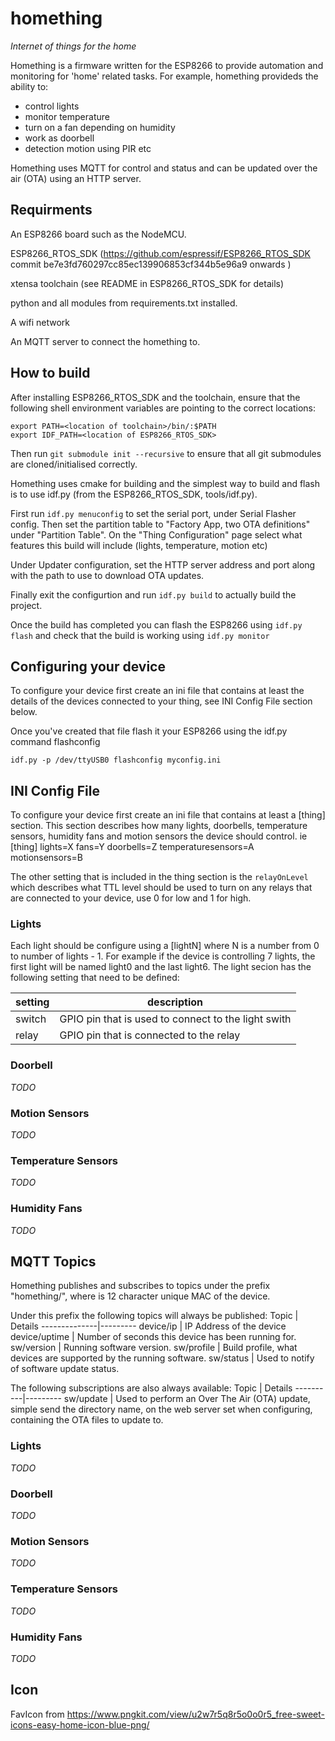 # homething 
*Internet of things for the home*

Homething is a firmware written for the ESP8266 to provide automation and monitoring for 'home' related tasks.
For example, homething provideds the ability to:
* control lights
* monitor temperature
* turn on a fan depending on humidity
* work as doorbell
* detection motion using PIR etc

Homething uses MQTT for control and status and can be updated over the air (OTA) using an HTTP server.

## Requirments
An ESP8266 board such as the NodeMCU.

ESP8266_RTOS_SDK (https://github.com/espressif/ESP8266_RTOS_SDK commit be7e3fd760297cc85ec139906853cf344b5e96a9 onwards )

xtensa toolchain (see README in ESP8266_RTOS_SDK for details)

python and all modules from requirements.txt installed.

A wifi network

An MQTT server to connect the homething to.

## How to build
After installing ESP8266_RTOS_SDK and the toolchain, ensure that the following shell environment variables are pointing to the correct locations:

    export PATH=<location of toolchain>/bin/:$PATH
    export IDF_PATH=<location of ESP8266_RTOS_SDK>

Then run `git submodule init --recursive` to ensure that all git submodules are cloned/initialised correctly.

Homething uses cmake for building and the simplest way to build and flash is to use idf.py (from the ESP8266_RTOS_SDK, tools/idf.py).

First run `idf.py menuconfig` to set the serial port, under Serial Flasher config. 
Then set the partition table to "Factory App, two OTA definitions" under "Partition Table".
On the "Thing Configuration" page select what features this build will include (lights, temperature, motion etc)

Under Updater configuration, set the HTTP server address and port along with the path to use to download OTA updates.

Finally exit the configurtion and run `idf.py build` to actually build the project.

Once the build has completed you can flash the ESP8266 using `idf.py flash` and check that the build is working using `idf.py monitor`

## Configuring your device
To configure your device first create an ini file that contains at least the details of the devices connected to your thing, see INI Config File section below.

Once you've created that file flash it your ESP8266 using the idf.py command flashconfig

    idf.py -p /dev/ttyUSB0 flashconfig myconfig.ini

## INI Config File
To configure your device first create an ini file that contains at least a [thing] section.
This section describes how many lights, doorbells, temperature sensors, humidity fans and motion sensors 
the device should control.
ie
    [thing]
    lights=X
    fans=Y
    doorbells=Z
    temperaturesensors=A
    motionsensors=B

The other setting that is included in the thing section is the `relayOnLevel` which describes what TTL level should be used to turn on any relays that are connected to your device, use 0 for low and 1 for high.

### Lights
Each light should be configure using a [lightN] where N is a number from 0 to number of lights - 1.
For example if the device is controlling 7 lights, the first light will be named light0 and the last light6.
The light secion has the following setting that need to be defined:

setting | description
--------|------------
switch  | GPIO pin that is used to connect to the light swith
relay   | GPIO pin that is connected to the relay

### Doorbell
_TODO_

### Motion Sensors
_TODO_

### Temperature Sensors
_TODO_

### Humidity Fans
_TODO_

## MQTT Topics

Homething publishes and subscribes to topics under the prefix "homething/<mac>", where <mac> is 12 character unique MAC of the device.

Under this prefix the following topics will always be published:
Topic         | Details 
--------------|---------
device/ip     | IP Address of the device
device/uptime | Number of seconds this device has been running for.
sw/version    | Running software version.
sw/profile    | Build profile, what devices are supported by the running software.
sw/status     | Used to notify of software update status.

The following subscriptions are also always available:
Topic     | Details 
----------|---------
sw/update | Used to perform an Over The Air (OTA) update, simple send the directory name, on the web server set when configuring, containing the OTA files to update to.

### Lights
_TODO_

### Doorbell
_TODO_

### Motion Sensors
_TODO_

### Temperature Sensors
_TODO_

### Humidity Fans
_TODO_

## Icon

FavIcon from https://www.pngkit.com/view/u2w7r5q8r5o0o0r5_free-sweet-icons-easy-home-icon-blue-png/
